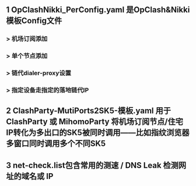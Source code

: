 ## 1 OpClashNikki_PerConfig.yaml 是OpClash&Nikki模板Config文件
### > 机场订阅添加
### > 单个节点添加
### > 链代dialer-proxy设置
### > 指定设备走指定的落地链代IP

## 2 ClashParty-MutiPorts2SK5-模板.yaml 用于ClashParty 或 MihomoParty 将机场订阅节点/住宅IP转化为多出口的SK5被同时调用——比如指纹浏览器多窗口同时调用多个不同SK5

## 3 net-check.list包含常用的测速 / DNS Leak 检测网址的域名或 IP
